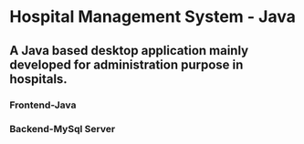 # Hospital Management System - Java

## A Java based desktop application mainly developed for administration purpose in hospitals.

### Frontend-Java
### Backend-MySql Server

